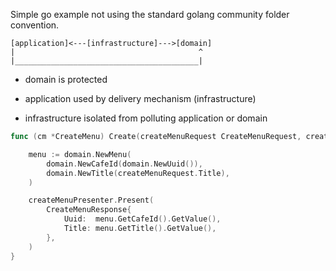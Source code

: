 Simple go example not using the standard golang community folder convention.
```
[application]<---[infrastructure]--->[domain]
|                                         ^
|_________________________________________|
```
- domain is protected

- application used by delivery mechanism (infrastructure)

- infrastructure isolated from polluting application or domain

````go
func (cm *CreateMenu) Create(createMenuRequest CreateMenuRequest, createMenuPresenter CreateMenuPresenter) {

    menu := domain.NewMenu(
        domain.NewCafeId(domain.NewUuid()),
        domain.NewTitle(createMenuRequest.Title),
    )

    createMenuPresenter.Present(
        CreateMenuResponse{
            Uuid:  menu.GetCafeId().GetValue(),
            Title: menu.GetTitle().GetValue(),
        },
    )
}
````


